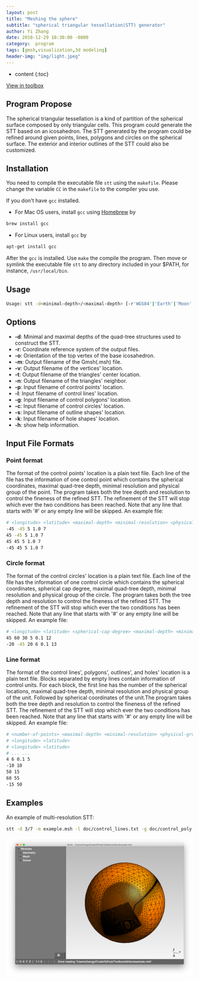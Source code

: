 ```yaml
---
layout: post
title: "Meshing the sphere"
subtitle: "spherical triangular tessellation(STT) generator"
author: Yi Zhang
date: 2018-12-29 10:30:00 -0800
category:  program
tags: [gmsh,visualization,3d modeling]
header-img: "img/light.jpeg"
---
```


* content
{:toc}


[View in toolbox](https://yizhangcug.github.io/Toolbox/2018/12/29/spherical-triangular-tessellation-generator.html)

## Program Propose

The spherical triangular tessellation is a kind of partition of the spherical surface composed by only triangular cells. This program could generate the STT based on an icosahedron. The STT generated by the program could be refined around given points, lines, polygons and circles on the spherical surface. The exterior and interior outlines of the STT could also be customized.

## Installation

You need to compile the executable file `stt` using the `makefile`. Please change the variable `CC` in the `makefile` to the compiler you use.

If you don't have `gcc` installed.
+ For Mac OS users, install `gcc` using [Homebrew](https://brew.sh) by

```bash
brew install gcc
```

+ For Linux users, install `gcc` by

```bash
apt-get install gcc
```

After the `gcc` is installed. Use `make` the compile the program. Then move or symlink the executable file `stt` to any directory included in your $PATH, for instance, `/usr/local/bin`.

## Usage

```bash
Usage: stt -d<minimal-depth>/<maximal-depth> [-r'WGS84'|'Earth'|'Moon'|<equator-radius>/<pole-radius>|<equator_radius>,<flat-rate>] [-o<orient-longitude>/<orient-latitude>] [-m<output-msh-filename>] [-v<output-vert-loc-filename>] [-t<output-tri-cen-filename>] [-n<output-tri-neg-filename>] [-p<control-point-filename>] [-l<control-line-filename>] [-g<control-poly-filename>] [-c<control-circle-filename>] [-s<outline-shape-filename>] [-k<hole-shape-filename>] [-h]
```

## Options

+ __-d__: Minimal and maximal depths of the quad-tree structures used to construct the STT.
+ __-r__: Coordinate reference system of the output files.
+ __-o__: Orientation of the top vertex of the base icosahedron.
+ __-m__: Output filename of the Gmsh(.msh) file.
+ __-v__: Output filename of the vertices' location.
+ __-t__: Output filename of the triangles' center location.
+ __-n__: Output filename of the triangles' neighbor.
+ __-p__: Input filename of control points' location.
+ __-l__: Input filename of control lines' location.
+ __-g__: Input filename of control polygons' location.
+ __-c__: Input filename of control circles' location.
+ __-s__: Input filename of outline shapes' location.
+ __-k__: Input filename of hole shapes' location.
+ __-h__: show help information.

## Input File Formats

### Point format

The format of the control points' location is a plain text file. Each line of the file has the information of one control point which contains the spherical coordinates, maximal quad-tree depth, minimal resolution and physical group of the point. The program takes both the tree depth and resolution to control the fineness of the refined STT. The refinement of the STT will stop which ever the two conditions has been reached. Note that any line that starts with '#' or any empty line will be skipped. An example file:

```bash
# <longitude> <latitude> <maximal-depth> <minimal-resolution> <physical-group>
-45 -45 5 1.0 7
45 -45 5 1.0 7
45 45 5 1.0 7
-45 45 5 1.0 7
```

### Circle format 

The format of the control circles' location is a plain text file. Each line of the file has the information of one control circle which contains the spherical coordinates, spherical cap degree, maximal quad-tree depth, minimal resolution and physical group of the circle. The program takes both the tree depth and resolution to control the fineness of the refined STT. The refinement of the STT will stop which ever the two conditions has been reached. Note that any line that starts with '#' or any empty line will be skipped. An example file:

```bash
# <longitude> <latitude> <spherical-cap-degree> <maximal-depth> <minimal-resolution> <physical-group>
45 60 30 5 0.1 12
-20 -45 20 6 0.1 13
```

### Line format

The format of the control lines', polygons', outlines', and holes' location is a plain text file. Blocks separated by empty lines contain information of control units. For each block, the first line has the number of the spherical locations, maximal quad-tree depth, minimal resolution and physical group of the unit. Followed by spherical coordinates of the unit.The program takes both the tree depth and resolution to control the fineness of the refined STT. The refinement of the STT will stop which ever the two conditions has been reached. Note that any line that starts with '#' or any empty line will be skipped. An example file:

```bash
# <number-of-points> <maximal-depth> <minimal-resolution> <physical-group>
# <longitude> <latitude>
# <longitude> <latitude>
# ... ...
4 6 0.1 5
-10 10
50 15
60 55
-15 50
```

## Examples

An example of multi-resolution STT:

```bash
stt -d 3/7 -m example.msh -l doc/control_lines.txt -g doc/control_poly.txt -c doc/control_circle.txt
```

![stt-example](/assets/2018-12/stt-example.png)
